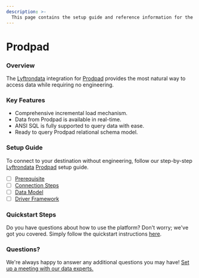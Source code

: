 ```yaml
---
description: >-
  This page contains the setup guide and reference information for the Prodpad source connector.
---
```


# Prodpad

### Overview

The [Lyftrondata](https://www.lyftrondata.com/) integration for [Prodpad](https://www.lyftrondata.com/integration/business-analytics/prodpad/) provides the most natural way to access data while requiring no engineering.

### Key Features

* Comprehensive incremental load mechanism.
* Data from Prodpad is available in real-time.&#x20;
* ANSI SQL is fully supported to query data with ease.
* Ready to query Prodpad relational schema model.

### Setup Guide

To connect to your destination without engineering, follow our step-by-step [Lyftrondata](https://www.lyftrondata.com/)  [Prodpad](https://www.lyftrondata.com/integration/business-analytics/prodpad/) setup guide.

* [ ] [Prerequisite](prerequisite.md)
* [ ] [Connection Steps](connection-steps.md)
* [ ] [Data Model](data-model/erd.md)
* [ ] [Driver Framework](driver-framework/)

### Quickstart Steps

Do you have questions about how to use the platform? Don't worry; we've got you covered. Simply follow the quickstart instructions [here](../README.md).

### Questions? <a href="#questions" id="questions"></a>

We're always happy to answer any additional questions you may have! [Set up a meeting with our data experts.](https://www.lyftrondata.com/book-a-meeting/)

